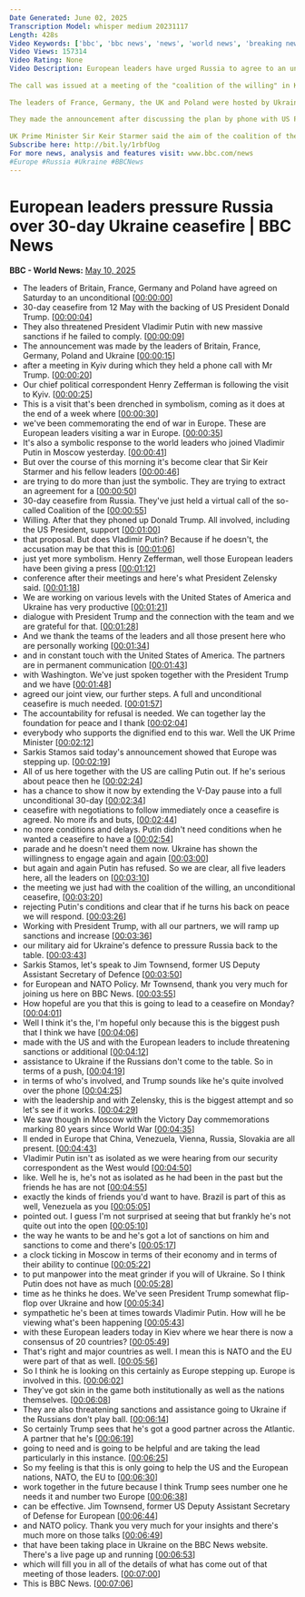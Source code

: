 ```yaml
---
Date Generated: June 02, 2025
Transcription Model: whisper medium 20231117
Length: 428s
Video Keywords: ['bbc', 'bbc news', 'news', 'world news', 'breaking news', 'us news', 'world', 'america', 'usa', 'usa news', 'india news']
Video Views: 157314
Video Rating: None
Video Description: European leaders have urged Russia to agree to an unconditional 30-day ceasefire with Ukraine starting on Monday.
 
The call was issued at a meeting of the "coalition of the willing" in Kyiv. 
 
The leaders of France, Germany, the UK and Poland were hosted by Ukraine's Volodymyr Zelensky, while others joined remotely.
 
They made the announcement after discussing the plan by phone with US President Donald Trump - who initially mooted an unconditional ceasefire. The leaders threatened Russia with "massive" sanctions if it does not comply.
 
UK Prime Minister Sir Keir Starmer said the aim of the coalition of the willing was to show "that aggression will never prevail on our continent".
Subscribe here: http://bit.ly/1rbfUog
For more news, analysis and features visit: www.bbc.com/news 
#Europe #Russia #Ukraine #BBCNews
---
```


# European leaders pressure Russia over 30-day Ukraine ceasefire | BBC News
**BBC - World News:** [May 10, 2025](https://www.youtube.com/watch?v=srF2T8P-BP4)
*  The leaders of Britain, France, Germany and Poland have agreed on Saturday to an unconditional [[00:00:00](https://www.youtube.com/watch?v=srF2T8P-BP4&t=0.0s)]
*  30-day ceasefire from 12 May with the backing of US President Donald Trump. [[00:00:04](https://www.youtube.com/watch?v=srF2T8P-BP4&t=4.24s)]
*  They also threatened President Vladimir Putin with new massive sanctions if he failed to comply. [[00:00:09](https://www.youtube.com/watch?v=srF2T8P-BP4&t=9.52s)]
*  The announcement was made by the leaders of Britain, France, Germany, Poland and Ukraine [[00:00:15](https://www.youtube.com/watch?v=srF2T8P-BP4&t=15.36s)]
*  after a meeting in Kyiv during which they held a phone call with Mr Trump. [[00:00:20](https://www.youtube.com/watch?v=srF2T8P-BP4&t=20.48s)]
*  Our chief political correspondent Henry Zefferman is following the visit to Kyiv. [[00:00:25](https://www.youtube.com/watch?v=srF2T8P-BP4&t=25.36s)]
*  This is a visit that's been drenched in symbolism, coming as it does at the end of a week where [[00:00:30](https://www.youtube.com/watch?v=srF2T8P-BP4&t=30.4s)]
*  we've been commemorating the end of war in Europe. These are European leaders visiting a war in Europe. [[00:00:35](https://www.youtube.com/watch?v=srF2T8P-BP4&t=35.2s)]
*  It's also a symbolic response to the world leaders who joined Vladimir Putin in Moscow yesterday. [[00:00:41](https://www.youtube.com/watch?v=srF2T8P-BP4&t=41.12s)]
*  But over the course of this morning it's become clear that Sir Keir Starmer and his fellow leaders [[00:00:46](https://www.youtube.com/watch?v=srF2T8P-BP4&t=46.56s)]
*  are trying to do more than just the symbolic. They are trying to extract an agreement for a [[00:00:50](https://www.youtube.com/watch?v=srF2T8P-BP4&t=50.72s)]
*  30-day ceasefire from Russia. They've just held a virtual call of the so-called Coalition of the [[00:00:55](https://www.youtube.com/watch?v=srF2T8P-BP4&t=55.12s)]
*  Willing. After that they phoned up Donald Trump. All involved, including the US President, support [[00:01:00](https://www.youtube.com/watch?v=srF2T8P-BP4&t=60.559999999999995s)]
*  that proposal. But does Vladimir Putin? Because if he doesn't, the accusation may be that this is [[00:01:06](https://www.youtube.com/watch?v=srF2T8P-BP4&t=66.16s)]
*  just yet more symbolism. Henry Zefferman, well those European leaders have been giving a press [[00:01:12](https://www.youtube.com/watch?v=srF2T8P-BP4&t=72.16s)]
*  conference after their meetings and here's what President Zelensky said. [[00:01:18](https://www.youtube.com/watch?v=srF2T8P-BP4&t=78.0s)]
*  We are working on various levels with the United States of America and Ukraine has very productive [[00:01:21](https://www.youtube.com/watch?v=srF2T8P-BP4&t=81.28s)]
*  dialogue with President Trump and the connection with the team and we are grateful for that. [[00:01:28](https://www.youtube.com/watch?v=srF2T8P-BP4&t=88.24s)]
*  And we thank the teams of the leaders and all those present here who are personally working [[00:01:34](https://www.youtube.com/watch?v=srF2T8P-BP4&t=94.88s)]
*  and in constant touch with the United States of America. The partners are in permanent communication [[00:01:43](https://www.youtube.com/watch?v=srF2T8P-BP4&t=103.36s)]
*  with Washington. We've just spoken together with the President Trump and we have [[00:01:48](https://www.youtube.com/watch?v=srF2T8P-BP4&t=108.72s)]
*  agreed our joint view, our further steps. A full and unconditional ceasefire is much needed. [[00:01:57](https://www.youtube.com/watch?v=srF2T8P-BP4&t=117.92s)]
*  The accountability for refusal is needed. We can together lay the foundation for peace and I thank [[00:02:04](https://www.youtube.com/watch?v=srF2T8P-BP4&t=124.0s)]
*  everybody who supports the dignified end to this war. Well the UK Prime Minister [[00:02:12](https://www.youtube.com/watch?v=srF2T8P-BP4&t=132.8s)]
*  Sarkis Stamos said today's announcement showed that Europe was stepping up. [[00:02:19](https://www.youtube.com/watch?v=srF2T8P-BP4&t=139.44s)]
*  All of us here together with the US are calling Putin out. If he's serious about peace then he [[00:02:24](https://www.youtube.com/watch?v=srF2T8P-BP4&t=144.16000000000003s)]
*  has a chance to show it now by extending the V-Day pause into a full unconditional 30-day [[00:02:34](https://www.youtube.com/watch?v=srF2T8P-BP4&t=154.8s)]
*  ceasefire with negotiations to follow immediately once a ceasefire is agreed. No more ifs and buts, [[00:02:44](https://www.youtube.com/watch?v=srF2T8P-BP4&t=164.88000000000002s)]
*  no more conditions and delays. Putin didn't need conditions when he wanted a ceasefire to have a [[00:02:54](https://www.youtube.com/watch?v=srF2T8P-BP4&t=174.64000000000001s)]
*  parade and he doesn't need them now. Ukraine has shown the willingness to engage again and again [[00:03:00](https://www.youtube.com/watch?v=srF2T8P-BP4&t=180.96s)]
*  but again and again Putin has refused. So we are clear, all five leaders here, all the leaders on [[00:03:10](https://www.youtube.com/watch?v=srF2T8P-BP4&t=190.8s)]
*  the meeting we just had with the coalition of the willing, an unconditional ceasefire, [[00:03:20](https://www.youtube.com/watch?v=srF2T8P-BP4&t=200.08s)]
*  rejecting Putin's conditions and clear that if he turns his back on peace we will respond. [[00:03:26](https://www.youtube.com/watch?v=srF2T8P-BP4&t=206.48s)]
*  Working with President Trump, with all our partners, we will ramp up sanctions and increase [[00:03:36](https://www.youtube.com/watch?v=srF2T8P-BP4&t=216.48s)]
*  our military aid for Ukraine's defence to pressure Russia back to the table. [[00:03:43](https://www.youtube.com/watch?v=srF2T8P-BP4&t=223.51999999999998s)]
*  Sarkis Stamos, let's speak to Jim Townsend, former US Deputy Assistant Secretary of Defence [[00:03:50](https://www.youtube.com/watch?v=srF2T8P-BP4&t=230.4s)]
*  for European and NATO Policy. Mr Townsend, thank you very much for joining us here on BBC News. [[00:03:55](https://www.youtube.com/watch?v=srF2T8P-BP4&t=235.04s)]
*  How hopeful are you that this is going to lead to a ceasefire on Monday? [[00:04:01](https://www.youtube.com/watch?v=srF2T8P-BP4&t=241.2s)]
*  Well I think it's the, I'm hopeful only because this is the biggest push that I think we have [[00:04:06](https://www.youtube.com/watch?v=srF2T8P-BP4&t=246.0s)]
*  made with the US and with the European leaders to include threatening sanctions or additional [[00:04:12](https://www.youtube.com/watch?v=srF2T8P-BP4&t=252.48s)]
*  assistance to Ukraine if the Russians don't come to the table. So in terms of a push, [[00:04:19](https://www.youtube.com/watch?v=srF2T8P-BP4&t=259.92s)]
*  in terms of who's involved, and Trump sounds like he's quite involved over the phone [[00:04:25](https://www.youtube.com/watch?v=srF2T8P-BP4&t=265.28000000000003s)]
*  with the leadership and with Zelensky, this is the biggest attempt and so let's see if it works. [[00:04:29](https://www.youtube.com/watch?v=srF2T8P-BP4&t=269.84000000000003s)]
*  We saw though in Moscow with the Victory Day commemorations marking 80 years since World War [[00:04:35](https://www.youtube.com/watch?v=srF2T8P-BP4&t=275.44s)]
*  II ended in Europe that China, Venezuela, Vienna, Russia, Slovakia are all present. [[00:04:43](https://www.youtube.com/watch?v=srF2T8P-BP4&t=283.28s)]
*  Vladimir Putin isn't as isolated as we were hearing from our security correspondent as the West would [[00:04:50](https://www.youtube.com/watch?v=srF2T8P-BP4&t=290.79999999999995s)]
*  like. Well he is, he's not as isolated as he had been in the past but the friends he has are not [[00:04:55](https://www.youtube.com/watch?v=srF2T8P-BP4&t=295.76s)]
*  exactly the kinds of friends you'd want to have. Brazil is part of this as well, Venezuela as you [[00:05:05](https://www.youtube.com/watch?v=srF2T8P-BP4&t=305.11999999999995s)]
*  pointed out. I guess I'm not surprised at seeing that but frankly he's not quite out into the open [[00:05:10](https://www.youtube.com/watch?v=srF2T8P-BP4&t=310.24s)]
*  the way he wants to be and he's got a lot of sanctions on him and sanctions to come and there's [[00:05:17](https://www.youtube.com/watch?v=srF2T8P-BP4&t=317.68s)]
*  a clock ticking in Moscow in terms of their economy and in terms of their ability to continue [[00:05:22](https://www.youtube.com/watch?v=srF2T8P-BP4&t=322.96000000000004s)]
*  to put manpower into the meat grinder if you will of Ukraine. So I think Putin does not have as much [[00:05:28](https://www.youtube.com/watch?v=srF2T8P-BP4&t=328.72s)]
*  time as he thinks he does. We've seen President Trump somewhat flip-flop over Ukraine and how [[00:05:34](https://www.youtube.com/watch?v=srF2T8P-BP4&t=334.96s)]
*  sympathetic he's been at times towards Vladimir Putin. How will he be viewing what's been happening [[00:05:43](https://www.youtube.com/watch?v=srF2T8P-BP4&t=343.68s)]
*  with these European leaders today in Kiev where we hear there is now a consensus of 20 countries? [[00:05:49](https://www.youtube.com/watch?v=srF2T8P-BP4&t=349.52s)]
*  That's right and major countries as well. I mean this is NATO and the EU were part of that as well. [[00:05:56](https://www.youtube.com/watch?v=srF2T8P-BP4&t=356.32s)]
*  So I think he is looking on this certainly as Europe stepping up. Europe is involved in this. [[00:06:02](https://www.youtube.com/watch?v=srF2T8P-BP4&t=362.24s)]
*  They've got skin in the game both institutionally as well as the nations themselves. [[00:06:08](https://www.youtube.com/watch?v=srF2T8P-BP4&t=368.96000000000004s)]
*  They are also threatening sanctions and assistance going to Ukraine if the Russians don't play ball. [[00:06:14](https://www.youtube.com/watch?v=srF2T8P-BP4&t=374.16s)]
*  So certainly Trump sees that he's got a good partner across the Atlantic. A partner that he's [[00:06:19](https://www.youtube.com/watch?v=srF2T8P-BP4&t=379.6s)]
*  going to need and is going to be helpful and are taking the lead particularly in this instance. [[00:06:25](https://www.youtube.com/watch?v=srF2T8P-BP4&t=385.36s)]
*  So my feeling is that this is only going to help the US and the European nations, NATO, the EU to [[00:06:30](https://www.youtube.com/watch?v=srF2T8P-BP4&t=390.72s)]
*  work together in the future because I think Trump sees number one he needs it and number two Europe [[00:06:38](https://www.youtube.com/watch?v=srF2T8P-BP4&t=398.64000000000004s)]
*  can be effective. Jim Townsend, former US Deputy Assistant Secretary of Defense for European [[00:06:44](https://www.youtube.com/watch?v=srF2T8P-BP4&t=404.0s)]
*  and NATO policy. Thank you very much for your insights and there's much more on those talks [[00:06:49](https://www.youtube.com/watch?v=srF2T8P-BP4&t=409.28000000000003s)]
*  that have been taking place in Ukraine on the BBC News website. There's a live page up and running [[00:06:53](https://www.youtube.com/watch?v=srF2T8P-BP4&t=413.84s)]
*  which will fill you in all of the details of what has come out of that meeting of those leaders. [[00:07:00](https://www.youtube.com/watch?v=srF2T8P-BP4&t=420.96s)]
*  This is BBC News. [[00:07:06](https://www.youtube.com/watch?v=srF2T8P-BP4&t=426.79999999999995s)]
